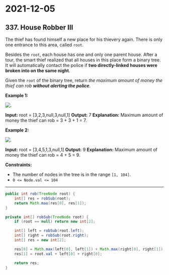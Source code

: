 # 2021-12-05

## 337. House Robber III

The thief has found himself a new place for his thievery again. There is only one entrance to this area, called `root`.

Besides the `root`, each house has one and only one parent house. After a tour, the smart thief realized that all houses in this place form a binary tree. It will automatically contact the police if **two directly-linked houses were broken into on the same night**.

Given the `root` of the binary tree, return _the maximum amount of money the thief can rob **without alerting the police**_.

**Example 1:**

![.](https://assets.leetcode.com/uploads/2021/03/10/rob1-tree.jpg)

**Input:** root = \[3,2,3,null,3,null,1\]
**Output:** 7
**Explanation:** Maximum amount of money the thief can rob = 3 + 3 + 1 = 7.

**Example 2:**

![.](https://assets.leetcode.com/uploads/2021/03/10/rob2-tree.jpg)

**Input:** root = \[3,4,5,1,3,null,1\]
**Output:** 9
**Explanation:** Maximum amount of money the thief can rob = 4 + 5 = 9.

**Constraints:**

- The number of nodes in the tree is in the range `[1, 104]`.
- `0 <= Node.val <= 104`

---

```java
public int rob(TreeNode root) {
    int[] res = robSub(root);
    return Math.max(res[0], res[1]);
}

private int[] robSub(TreeNode root) {
    if (root == null) return new int[2];

    int[] left = robSub(root.left);
    int[] right = robSub(root.right);
    int[] res = new int[2];

    res[0] = Math.max(left[0], left[1]) + Math.max(right[0], right[1]);
    res[1] = root.val + left[0] + right[0];

    return res;
}
```
